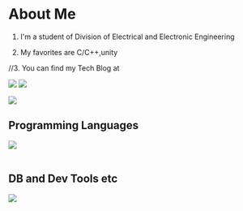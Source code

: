 # About Me

1. I'm a student of Division of Electrical and Electronic Engineering

2. My favorites are C/C++,unity

//3. You can find my Tech Blog at []()


![](http://github-profile-summary-cards.vercel.app/api/cards/profile-details?username=ydocking&theme=radical)
![](http://github-profile-summary-cards.vercel.app/api/cards/stats?username=ydocking&theme=radical)

![](https://github-readme-stats.vercel.app/api/top-langs?username=ydocking&show_icons=true&locale=en&layout=compact)

## Programming Languages

<img src="https://skillicons.dev/icons?i=blender,html,c,css,cpp,py" /> <br /><br />

## DB and Dev Tools etc

<img src="https://skillicons.dev/icons?i=anaconda,docker,git,github,vscode,visualstudio,linux,arduino,discord,matlab,raspberrypi,unity" /> <br /><br />
